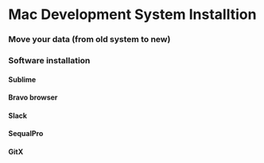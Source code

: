 # Mac Development System Installtion

### Move your data (from old system to new)

### Software installation

#### Sublime

#### Bravo browser

#### Slack

#### SequalPro

#### GitX
